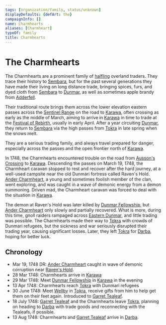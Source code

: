 ```yaml
---
tags: [organization/family, status/unknown]
displayDefaults: {defArt: the}
campaignInfo: []
name: Charmhearts
aliases: [Charmheart]
typeOf: family
title: Charmhearts
---
```

# The Charmhearts

The Charmhearts are a prominent family of [halfling](<../../species/children-of-the-embodied-gods/halflings/halflings.md>) overland traders. They trace their history to [Sembara](<../../gazetteer/greater-sembara/sembara/sembara.md>), but for the past several generations they have made their living on long distance trade, bringing spices, furs, and dyed cloth from [Sembara](<../../gazetteer/greater-sembara/sembara/sembara.md>) to [Dunmar](<../../gazetteer/greater-dunmar/realms/dunmar/dunmar.md>), as well as sometimes apple brandy from [Adderfell](<../../gazetteer/greater-sembara/addermarch/adderfell.md>). 

Their traditional route brings them across the lower elevation eastern passes across the [Sentinel Range](<../../gazetteer/sentinel-range/sentinel-range.md>) on the road to [Karawa](<../../gazetteer/greater-dunmar/realms/dunmar/eastern-dunmar/karawa.md>), often crossing as early as the middle of March, aiming to arrive in [Karawa](<../../gazetteer/greater-dunmar/realms/dunmar/eastern-dunmar/karawa.md>) in time to trade at the [Festival of Rebirth](<../../time/holidays-and-festivals/dunmari-festivals/festival-of-rebirth.md>), usually in early April. After a year circuiting [Dunmar](<../../gazetteer/greater-dunmar/realms/dunmar/dunmar.md>), they return to [Sembara](<../../gazetteer/greater-sembara/sembara/sembara.md>) via the high passes from [Tokra](<../../gazetteer/greater-dunmar/realms/dunmar/central-dunmar/tokra/tokra.md>) in late spring when the snows melt. 

They are a serious trading family, and always travel prepared for danger, especially across the passes and the open frontier north of [Karawa](<../../gazetteer/greater-dunmar/realms/dunmar/eastern-dunmar/karawa.md>). 




In 1748, the Charmhearts encountered trouble on the road from [Ausson's Crossing](<../../gazetteer/greater-sembara/refounded-alliance-of-aurbez/ausson-s-crossing.md>) to [Karawa](<../../gazetteer/greater-dunmar/realms/dunmar/eastern-dunmar/karawa.md>). Descending the passes on March 19, 1748, the Charmheart caravan stopped to rest and recover after the hard journey, at a well-used campsite near the old Dunmari fortress called Raven's Hold. [Ander Charmheart](<../../people/halflings/ander-charmheart.md>), a young and sometimes foolish member of the clan, went exploring, and was caught in a wave of demonic energy from a demon summoning. Driven mad, the Charmheart caravan was forced to deal with the situation in [Karawa](<../../gazetteer/greater-dunmar/realms/dunmar/eastern-dunmar/karawa.md>). 

The demon at Raven's Hold was later killed by [Dunmar Fellowship](<../../people/pcs/dunmar-fellowship/dunmar-fellowship.md>), but [Ander Charmheart](<../../people/halflings/ander-charmheart.md>) only slowly and partially recovered. What is more, during this time, gnoll raiders rampaged across [Eastern Dunmar](<../../gazetteer/greater-dunmar/realms/dunmar/eastern-dunmar/eastern-dunmar.md>), and little trading was possible. The Charmhearts made their way to [Tokra](<../../gazetteer/greater-dunmar/realms/dunmar/central-dunmar/tokra/tokra.md>) with crowds of Dunmari refugees, but the sickness and war seriously disrupted their trading year, causing significant losses. Later, they left [Tokra](<../../gazetteer/greater-dunmar/realms/dunmar/central-dunmar/tokra/tokra.md>) for [Darba](<../../gazetteer/greater-dunmar/realms/dunmar/coastal-dunmar/darba/darba.md>), hoping for better luck. 

## Chronology
- Mar 19, 1748 DR: [Ander Charmheart](<../../people/halflings/ander-charmheart.md>) caught in wave of demonic corruption near [Raven's Hold](<../../gazetteer/greater-dunmar/dunmari-basin/raven-s-hold.md>). 
- 28 Mar 1748: Charmhearts arrive in [Karawa](<../../gazetteer/greater-dunmar/realms/dunmar/eastern-dunmar/karawa.md>)
- 29 Mar 1748: Meet [Dunmar Fellowship](<../../people/pcs/dunmar-fellowship/dunmar-fellowship.md>) in [Karawa](<../../gazetteer/greater-dunmar/realms/dunmar/eastern-dunmar/karawa.md>) in the evening
- 13 Apr 1748: Charmhearts reach [Tokra](<../../gazetteer/greater-dunmar/realms/dunmar/central-dunmar/tokra/tokra.md>) with Dunmari refugees
- 30 June 1748: Meet [Wellby](<../../people/pcs/dunmar-fellowship/wellby.md>) in [Tokra](<../../gazetteer/greater-dunmar/realms/dunmar/central-dunmar/tokra/tokra.md>), receive gifts from him to help get them on their feet again. Introduced to [Garret Tealeaf](<../../people/halflings/garret-tealeaf.md>). 
- 18 July 1748: [Garret Tealeaf](<../../people/halflings/garret-tealeaf.md>) and the Charmhearts leave [Tokra](<../../gazetteer/greater-dunmar/realms/dunmar/central-dunmar/tokra/tokra.md>), planning on heading to [Darba](<../../gazetteer/greater-dunmar/realms/dunmar/coastal-dunmar/darba/darba.md>) with trade goods and reconnecting with the Tealeafs, if possible.
- 13 Aug 1748: Charmhearts and [Garret Tealeaf](<../../people/halflings/garret-tealeaf.md>) arrive in [Darba](<../../gazetteer/greater-dunmar/realms/dunmar/coastal-dunmar/darba/darba.md>).

